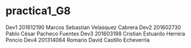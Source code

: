 # practica1_G8
Dev1 201612190 Marcos Sebastian Velasquez Cabrera
Dev2 201602730 Pablo César Pacheco Fuentes
Dev3 201603198 Cristian Estuardo Herrera Poncio
Dev4 201314064 Romario David Castillo Echeverría